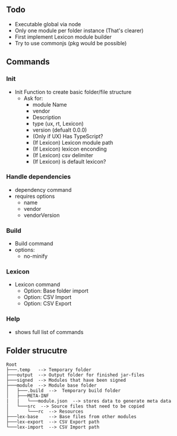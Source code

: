 

## Todo
- Executable global via node
- Only one module per folder instance (That's clearer)
- First implement Lexicon module builder
- Try to use commonjs (pkg would be possible)
## Commands
### Init
- Init Function to create basic folder/file structure
	- Ask for:
		- module Name
		- vendor
		- Description
		- type (ux, rt, Lexicon)
		- version (defualt 0.0.0)
		- (Only if UX) Has TypeScript?
		- (If Lexicon) Lexicon module path
		- (If Lexicon) lexicon enconding
		- (If Lexicon) csv delimiter
		- (If Lexicon) is default lexicon?

### Handle dependencies
- dependency command
- requires options
	- name
	- vendor
	- vendorVersion

### Build
- Build command
- options:
	- no-minify

### Lexicon
- Lexicon command
	- Option: Base folder import
	- Option: CSV Import
	- Option: CSV Export

### Help
- shows full list of commands

## Folder strucutre
```
Root
├───.temp   --> Temporary folder
├───output  --> Output folder for finished jar-files
├───signed  --> Modules that have been signed
├───module  --> Module base folder
│   ├───.build  -->  Temporary build folder
│   ├───META-INF 
|   |   └───module.json  --> stores data to generate meta data
│   └───src  --> Source files that need to be copied
│       └───rc  --> Resources
├───lex-base    --> Base files from other modules
├───lex-export  --> CSV Export path
└───lex-import  --> CSV Import path

```
